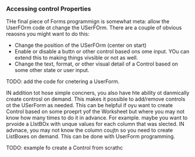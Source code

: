 ### Accessing control Properties

THe final piece of Forms programmign is somewhat meta: allow the UserFOrm code ot change the USerFOrm. There are a couple of obvious reaosns you might want to do this:

- Change the position of the USerFOrm (center on start)
- Enable or disable a buttn or other control based ons ome input. YOu can extend this to making things vivsible or not as well.
- Change the text, format, or other visual detail of a Control based on some other state or user input.

TODO: add the code for cnetering a UserForm.

IN addition tot hose simple concners, you also have hte ability ot danmically create controsl on demand. This makes it possible to add/remove controls ot the USerForm as needed. This can be helpful if oyu want to create Control based on some proeprt yof the Worksheet but where you may not know how many times to do it in advance. For example. maybe you want to prvoide a LIstBOx with unque values for each column that was slected. IN advnace, you may not know the column coujtn so you need to create ListBoxes on demand. This can be done with UserForm programming.

TODO: example fo create a Control from scrathc
